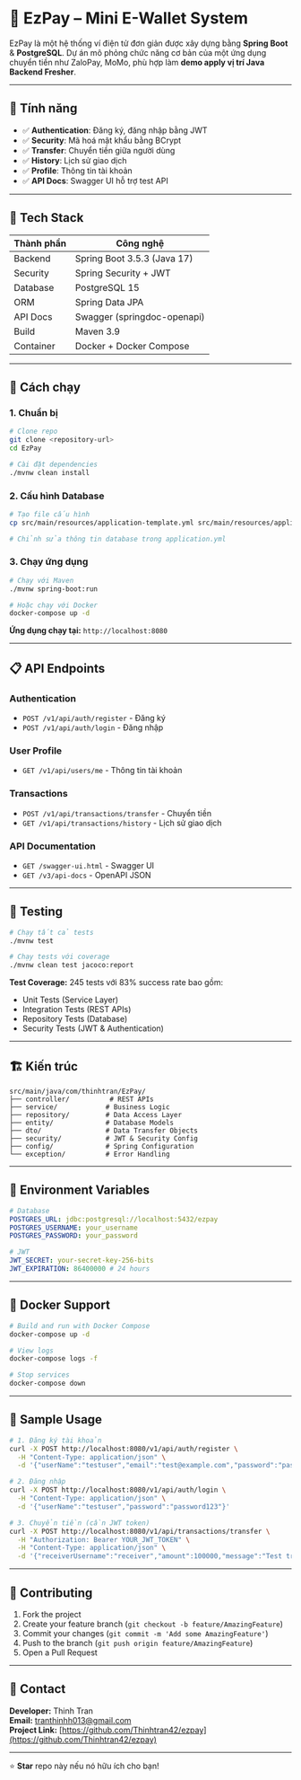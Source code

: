 # 💸 EzPay – Mini E-Wallet System

EzPay là một hệ thống ví điện tử đơn giản được xây dựng bằng **Spring Boot** & **PostgreSQL**. Dự án mô phỏng chức năng
cơ bản của một ứng dụng chuyển tiền như ZaloPay, MoMo, phù hợp làm **demo apply vị trí Java Backend Fresher**.

---

## 🚀 Tính năng

- ✅ **Authentication**: Đăng ký, đăng nhập bằng JWT
- ✅ **Security**: Mã hoá mật khẩu bằng BCrypt
- ✅ **Transfer**: Chuyển tiền giữa người dùng
- ✅ **History**: Lịch sử giao dịch
- ✅ **Profile**: Thông tin tài khoản
- ✅ **API Docs**: Swagger UI hỗ trợ test API

---

## 🧠 Tech Stack

| Thành phần | Công nghệ                   |
|------------|-----------------------------|
| Backend    | Spring Boot 3.5.3 (Java 17) |
| Security   | Spring Security + JWT       |
| Database   | PostgreSQL 15               |
| ORM        | Spring Data JPA             |
| API Docs   | Swagger (springdoc-openapi) |
| Build      | Maven 3.9                   |
| Container  | Docker + Docker Compose     |

---

## 🚀 Cách chạy

### 1. Chuẩn bị

```bash
# Clone repo
git clone <repository-url>
cd EzPay

# Cài đặt dependencies
./mvnw clean install
```

### 2. Cấu hình Database

```bash
# Tạo file cấu hình
cp src/main/resources/application-template.yml src/main/resources/application.yml

# Chỉnh sửa thông tin database trong application.yml
```

### 3. Chạy ứng dụng

```bash
# Chạy với Maven
./mvnw spring-boot:run

# Hoặc chạy với Docker
docker-compose up -d
```

**Ứng dụng chạy tại:** `http://localhost:8080`

---

## 📋 API Endpoints

### Authentication

- `POST /v1/api/auth/register` - Đăng ký
- `POST /v1/api/auth/login` - Đăng nhập

### User Profile

- `GET /v1/api/users/me` - Thông tin tài khoản

### Transactions

- `POST /v1/api/transactions/transfer` - Chuyển tiền
- `GET /v1/api/transactions/history` - Lịch sử giao dịch

### API Documentation

- `GET /swagger-ui.html` - Swagger UI
- `GET /v3/api-docs` - OpenAPI JSON

---

## 🧪 Testing

```bash
# Chạy tất cả tests
./mvnw test

# Chạy tests với coverage
./mvnw clean test jacoco:report
```

**Test Coverage:** 245 tests với 83% success rate bao gồm:

- Unit Tests (Service Layer)
- Integration Tests (REST APIs)
- Repository Tests (Database)
- Security Tests (JWT & Authentication)

---

## 🏗️ Kiến trúc

```
src/main/java/com/thinhtran/EzPay/
├── controller/          # REST APIs
├── service/            # Business Logic
├── repository/         # Data Access Layer
├── entity/             # Database Models
├── dto/                # Data Transfer Objects
├── security/           # JWT & Security Config
├── config/             # Spring Configuration
└── exception/          # Error Handling
```

---

## 🔧 Environment Variables

```yaml
# Database
POSTGRES_URL: jdbc:postgresql://localhost:5432/ezpay
POSTGRES_USERNAME: your_username
POSTGRES_PASSWORD: your_password

# JWT
JWT_SECRET: your-secret-key-256-bits
JWT_EXPIRATION: 86400000 # 24 hours
```

---

## 🐳 Docker Support

```bash
# Build and run with Docker Compose
docker-compose up -d

# View logs
docker-compose logs -f

# Stop services
docker-compose down
```

---

## 📝 Sample Usage

```bash
# 1. Đăng ký tài khoản
curl -X POST http://localhost:8080/v1/api/auth/register \
  -H "Content-Type: application/json" \
  -d '{"userName":"testuser","email":"test@example.com","password":"password123","fullName":"Test User"}'

# 2. Đăng nhập
curl -X POST http://localhost:8080/v1/api/auth/login \
  -H "Content-Type: application/json" \
  -d '{"userName":"testuser","password":"password123"}'

# 3. Chuyển tiền (cần JWT token)
curl -X POST http://localhost:8080/v1/api/transactions/transfer \
  -H "Authorization: Bearer YOUR_JWT_TOKEN" \
  -H "Content-Type: application/json" \
  -d '{"receiverUsername":"receiver","amount":100000,"message":"Test transfer"}'
```

---

## 🤝 Contributing

1. Fork the project
2. Create your feature branch (`git checkout -b feature/AmazingFeature`)
3. Commit your changes (`git commit -m 'Add some AmazingFeature'`)
4. Push to the branch (`git push origin feature/AmazingFeature`)
5. Open a Pull Request

---

## 📧 Contact

**Developer:** Thinh Tran  
**Email:** tranthinhh013@gmail.com  
**Project Link:** [https://github.com/Thinhtran42/ezpay](https://github.com/Thinhtran42/ezpay)

---

⭐ **Star** repo này nếu nó hữu ích cho bạn!

